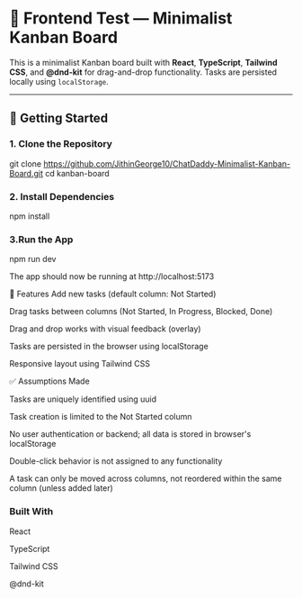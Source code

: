 # 📝 Frontend Test — Minimalist Kanban Board

This is a minimalist Kanban board built with **React**, **TypeScript**, **Tailwind CSS**, and **@dnd-kit** for drag-and-drop functionality. Tasks are persisted locally using `localStorage`.

---

## 🚀 Getting Started

### 1. Clone the Repository

git clone https://github.com/JithinGeorge10/ChatDaddy-Minimalist-Kanban-Board.git
cd kanban-board


### 2. Install Dependencies

npm install


### 3.Run the App

npm run dev

The app should now be running at http://localhost:5173

📌 Features
Add new tasks (default column: Not Started)

Drag tasks between columns (Not Started, In Progress, Blocked, Done)

Drag and drop works with visual feedback (overlay)

Tasks are persisted in the browser using localStorage

Responsive layout using Tailwind CSS

✅ Assumptions Made

Tasks are uniquely identified using uuid

Task creation is limited to the Not Started column

No user authentication or backend; all data is stored in browser's localStorage

Double-click behavior is not assigned to any functionality

A task can only be moved across columns, not reordered within the same column (unless added later)


### Built With
React

TypeScript

Tailwind CSS

@dnd-kit
